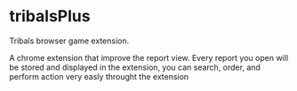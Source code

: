 # tribalsPlus

Tribals browser game extension.

A chrome extension that improve the report view. Every report you open will be stored and displayed in the extension, you can search, order, and perform action very easly throught the extension